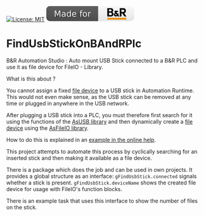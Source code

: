 [![License: MIT](https://img.shields.io/badge/License-MIT-yellow.svg)](https://opensource.org/licenses/MIT)
[![Made For B&R](https://github.com/hilch/BandR-badges/blob/main/Made-For-BrAutomation.svg)](https://www.br-automation.com)

# FindUsbStickOnBAndRPlc
B&amp;R Automation Studio : Auto mount USB Stick connected to a B&amp;R PLC and use it as file device for FileIO - Library.

What is this about ?

You cannot assign a fixed [file device](https://help.br-automation.com/#/en/4/libraries%2Ffileio%2Fgen%2Ffiledevice.html) to a USB stick in Automation Runtime. This would not even make sense, as the USB stick can be removed at any time or plugged in anywhere in the USB network.

After plugging a USB stick into a PLC, you must therefore first search for it using the functions of the [AsUSB library](https://help.br-automation.com/#/en/4/libraries%2Fasusb%2Fasusb.html) and then dynamically create a [file device](https://help.br-automation.com/#/en/4/libraries%2Ffileio%2Fgen%2Ffiledevice.html) using the [AsFileIO library](https://help.br-automation.com/#/en/4/libraries%2Ffileio%2Ffileio.html).

How to do this is explained in an [example in the online help](https://help.br-automation.com/#/en/4/librarysamples%2Flibsamples%2Flibsamples_dataaccess_libasusb1_st.htm).

This project attempts to automate this process by cyclically searching for an inserted stick and then making it available as a file device.

There is a package which does the job and can be used in own projects.
It provides a global structure as an interface:
`gFindUsbStick.connected` signals whether a stick is present.
`gFindUsbStick.deviceName` shows the created file device for usage with FileIO's function blocks.

There is an example task that uses this interface to show the number of files on the stick.



